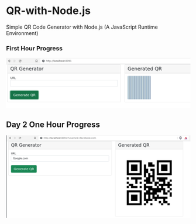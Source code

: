# QR-with-Node.js
Simple QR Code Generator with Node.js (A JavaScript Runtime Environment)

### First Hour Progress
![alt text](doc/img1.png)


## Day 2 One Hour Progress
![alt text](doc/img2.png)